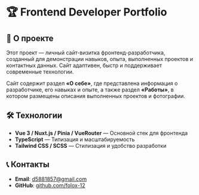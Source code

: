 # 🏆 Frontend Developer Portfolio

## 🚀 О проекте
Этот проект — личный сайт-визитка фронтенд-разработчика, созданный для демонстрации навыков, опыта, выполненных проектов и контактных данных. Сайт адаптивен, быстр и поддерживает современные технологии.

Сайт содержит раздел **«О себе»**, где представлена информация о разработчике, его навыках и опыте, а также раздел **«Работы»**, в котором размещены описания выполненных проектов и фотографии.

## 🛠️ Технологии
- **Vue 3 / Nuxt.js / Pinia / VueRouter** — Основной стек для фронтенда
- **TypeScript** — Типизация и масштабируемость
- **Tailwind CSS / SCSS** — Стилизация и удобство разработки

## 📞 Контакты
- **Email**: d5881857@gmail.com
- **GitHub**: [github.com/folox-12](https://github.com/folox-12)
